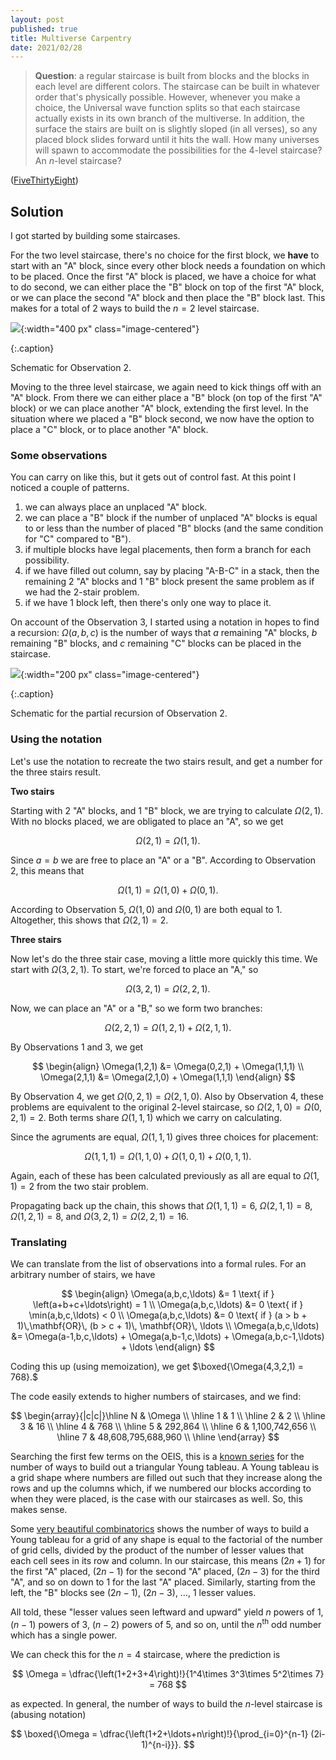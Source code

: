 ```yaml
---
layout: post
published: true
title: Multiverse Carpentry
date: 2021/02/28
---
```


>**Question**: a regular staircase is built from blocks and the blocks in each level are different colors. The staircase can be built in whatever order that's physically possible. However, whenever you make a choice, the Universal wave function splits so that each staircase actually exists in its own branch of the multiverse. In addition, the surface the stairs are built on is slightly sloped (in all verses), so any placed block slides forward until it hits the wall. How many universes will spawn to accommodate the possibilities for the $4$-level staircase? An $n$-level staircase?

<!--more-->

([FiveThirtyEight](https://fivethirtyeight.com/features/how-many-ways-can-you-build-a-staircase/))

## Solution

I got started by building some staircases. 

For the two level staircase, there's no choice for the first block, we **have** to start with an "A" block, since every other block needs a foundation on which to be placed. Once the first "A" block is placed, we have a choice for what to do second, we can either place the "B" block on top of the first "A" block, or we can place the second "A" block and then place the "B" block last. This makes for a total of $2$ ways to build the $n = 2$ level staircase.

![](/img/2021-02-28-multiverse-carpenters-observation-2.JPG){:width="400 px" class="image-centered"}

{:.caption}

Schematic for Observation $2.$

Moving to the three level staircase, we again need to kick things off with an "A" block. From there we can either place a "B" block (on top of the first "A" block) or we can place another "A" block, extending the first level. In the situation where we placed a "B" block second, we now have the option to place a "C" block, or to place another "A" block. 

### Some observations

You can carry on like this, but it gets out of control fast. At this point I noticed a couple of patterns. 

1. we can always place an unplaced "A" block.
2. we can place a "B" block if the number of unplaced "A" blocks is equal to or less than the number of placed "B" blocks (and the same condition for "C" compared to "B").
3. if multiple blocks have legal placements, then form a branch for each possibility.
4. if we have filled out column, say by placing "A-B-C" in a stack, then the remaining $2$ "A" blocks and $1$ "B" block present the same problem as if we had the $2$-stair problem. 
5. if we have $1$ block left, then there's only one way to place it.

On account of the Observation $3$, I started using a notation in hopes to find a recursion: $\Omega(a,b,c)$ is the number of ways that $a$ remaining "A" blocks, $b$ remaining  "B" blocks, and $c$ remaining "C" blocks can be placed in the staircase.

![](/img/2021-02-28-multiverse-carpenters-observation-4.JPG){:width="200 px" class="image-centered"}

{:.caption}

Schematic for the partial recursion of Observation $2.$

### Using the notation

Let's use the notation to recreate the two stairs result, and get a number for the three stairs result.

**Two stairs**

Starting with $2$ "A" blocks, and $1$ "B" block, we are trying to calculate $\Omega(2,1).$ With no blocks placed, we are obligated to place an "A", so we get

$$ \Omega(2,1) = \Omega(1,1).$$

Since $a = b$ we are free to place an "A" or a "B". According to Observation $2$, this means that

$$ \Omega(1,1) = \Omega(1,0) + \Omega(0,1). $$

According to Observation $5$, $\Omega(1,0)$ and $\Omega(0,1)$ are both equal to $1.$ Altogether, this shows that $\Omega(2,1) = 2.$

**Three stairs**

Now let's do the three stair case, moving a little more quickly this time. We start with $\Omega(3,2,1).$ To start, we're forced to place an "A," so 

$$ \Omega(3,2,1) = \Omega(2,2,1). $$

Now, we can place an "A" or a "B," so we form two branches:

$$ \Omega(2,2,1) = \Omega(1,2,1) + \Omega(2,1,1). $$

By Observations $1$ and $3,$ we get

$$ 
\begin{align}
\Omega(1,2,1) &= \Omega(0,2,1) + \Omega(1,1,1) \\
\Omega(2,1,1) &= \Omega(2,1,0) + \Omega(1,1,1)
\end{align} 
$$

By Observation $4,$ we get $\Omega(0,2,1) = \Omega(2,1,0).$ Also by Observation $4,$ these problems are equivalent to the original $2$-level staircase, so $\Omega(2,1,0) = \Omega(0,2,1) = 2.$ Both terms share $\Omega(1,1,1)$ which we carry on calculating. 

Since the agruments are equal, $\Omega(1,1,1)$ gives three choices for placement:

$$ \Omega(1,1,1) = \Omega(1,1,0) + \Omega(1,0,1) + \Omega(0,1,1). $$

Again, each of these has been calculated previously as all are equal to $\Omega(1,1) = 2$ from the two stair problem. 

Propagating back up the chain, this shows that $\Omega(1,1,1) = 6,$ $\Omega(2,1,1) = 8,$ $\Omega(1,2,1) = 8,$ and $\Omega(3,2,1) = \Omega(2,2,1) = 16.$

### Translating

We can translate from the list of observations into a formal rules. For an arbitrary number of stairs, we have

$$ 
\begin{align}
\Omega(a,b,c,\ldots) &= 1 \text{ if } \left(a+b+c+\ldots\right) = 1 \\
\Omega(a,b,c,\ldots) &= 0 \text{ if } \min(a,b,c,\ldots) < 0 \\
\Omega(a,b,c,\ldots) &= 0 \text{ if } (a > b + 1)\,\mathbf{OR}\, (b > c + 1)\, \mathbf{OR}\, \ldots \\
\Omega(a,b,c,\ldots) &= \Omega(a-1,b,c,\ldots) + \Omega(a,b-1,c,\ldots) + \Omega(a,b,c-1,\ldots) + \ldots
\end{align}
$$

Coding this up (using memoization), we get $\boxed{\Omega(4,3,2,1) = 768}.$

The code easily extends to higher numbers of staircases, and we find:

$$
\begin{array}{|c|c|}\hline
  N & \Omega \\ \hline
  1 & 1 \\ \hline
  2 & 2 \\ \hline
  3 & 16 \\ \hline
  4 & 768 \\ \hline
  5 & 292,864 \\ \hline
  6 & 1,100,742,656 \\ \hline
  7 & 48,608,795,688,960 \\ \hline
\end{array}
$$

Searching the first few terms on the OEIS, this is a [known series](https://oeis.org/A005118) for the number of ways to build out a triangular Young tableau. A Young tableau is a grid shape where numbers are filled out such that they increase along the rows and up the columns which, if we numbered our blocks according to when they were placed, is the case with our staircases as well. So, this makes sense.

Some [very beautiful combinatorics](https://www2.math.upenn.edu/~wilf/website/Probabilistic%20proof.pdf) shows the number of ways to build a Young tableau for a grid of any shape is equal to the factorial of the number of grid cells, divided by the product of the number of lesser values that each cell sees in its row and column. In our staircase, this means $(2n+1)$ for the first "A" placed, $(2n-1)$ for the second "A" placed, $(2n-3)$ for the third "A", and so on down to $1$ for the last "A" placed. Similarly, starting from the left, the "B" blocks see $(2n-1),$ $(2n-3),$ $\ldots$, $1$ lesser values.

All told, these "lesser values seen leftward and upward" yield $n$ powers of $1$, $(n-1)$ powers of $3,$ $(n-2)$ powers of $5,$ and so on, until the $n^\text{th}$ odd number which has a single power. 

We can check this for the $n=4$ staircase, where the prediction is

$$ \Omega = \dfrac{\left(1+2+3+4\right)!}{1^4\times 3^3\times 5^2\times 7} = 768 $$

as expected. In general, the number of ways to build the $n$-level staircase is (abusing notation)

$$ \boxed{\Omega = \dfrac{\left(1+2+\ldots+n\right)!}{\prod_{i=0}^{n-1} (2i-1)^{n-i}}}. $$

<br>
